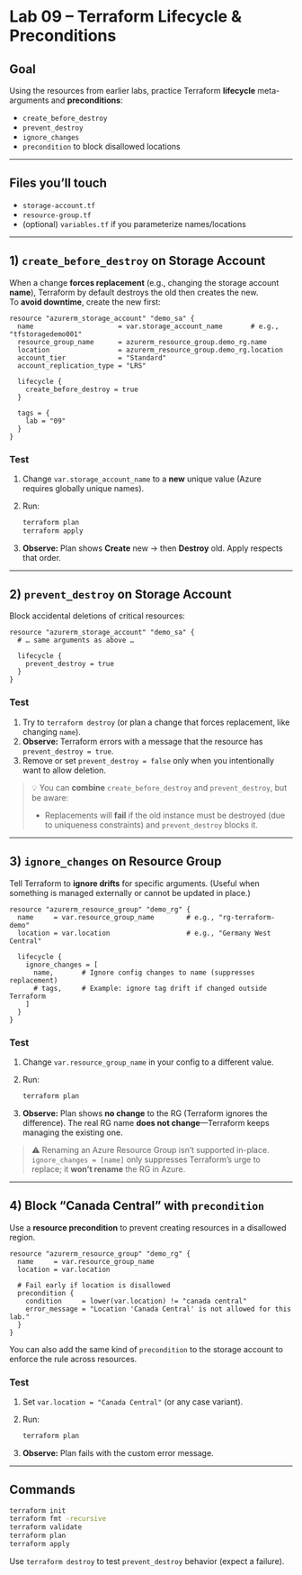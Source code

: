 # Lab 09 – Terraform Lifecycle & Preconditions

## Goal
Using the resources from earlier labs, practice Terraform **lifecycle** meta-arguments and **preconditions**:

- `create_before_destroy`
- `prevent_destroy`
- `ignore_changes`
- `precondition` to block disallowed locations

---

## Files you’ll touch
- `storage-account.tf`
- `resource-group.tf`
- (optional) `variables.tf` if you parameterize names/locations

---

## 1) `create_before_destroy` on Storage Account

When a change **forces replacement** (e.g., changing the storage account **name**), Terraform by default destroys the old then creates the new.  
To **avoid downtime**, create the new first:

```hcl
resource "azurerm_storage_account" "demo_sa" {
  name                     = var.storage_account_name       # e.g., "tfstoragedemo001"
  resource_group_name      = azurerm_resource_group.demo_rg.name
  location                 = azurerm_resource_group.demo_rg.location
  account_tier             = "Standard"
  account_replication_type = "LRS"

  lifecycle {
    create_before_destroy = true
  }

  tags = {
    lab = "09"
  }
}
````

### Test

1. Change `var.storage_account_name` to a **new** unique value (Azure requires globally unique names).
2. Run:

   ```bash
   terraform plan
   terraform apply
   ```
3. **Observe:** Plan shows **Create** new → then **Destroy** old. Apply respects that order.

---

## 2) `prevent_destroy` on Storage Account

Block accidental deletions of critical resources:

```hcl
resource "azurerm_storage_account" "demo_sa" {
  # … same arguments as above …

  lifecycle {
    prevent_destroy = true
  }
}
```

### Test

1. Try to `terraform destroy` (or plan a change that forces replacement, like changing `name`).
2. **Observe:** Terraform errors with a message that the resource has `prevent_destroy = true`.
3. Remove or set `prevent_destroy = false` only when you intentionally want to allow deletion.

> 💡 You can **combine** `create_before_destroy` and `prevent_destroy`, but be aware:
>
> * Replacements will **fail** if the old instance must be destroyed (due to uniqueness constraints) and `prevent_destroy` blocks it.

---

## 3) `ignore_changes` on Resource Group

Tell Terraform to **ignore drifts** for specific arguments.
(Useful when something is managed externally or cannot be updated in place.)

```hcl
resource "azurerm_resource_group" "demo_rg" {
  name     = var.resource_group_name        # e.g., "rg-terraform-demo"
  location = var.location                   # e.g., "Germany West Central"

  lifecycle {
    ignore_changes = [
      name,       # Ignore config changes to name (suppresses replacement)
      # tags,     # Example: ignore tag drift if changed outside Terraform
    ]
  }
}
```

### Test

1. Change `var.resource_group_name` in your config to a different value.
2. Run:

   ```bash
   terraform plan
   ```
3. **Observe:** Plan shows **no change** to the RG (Terraform ignores the difference).
   The real RG name **does not change**—Terraform keeps managing the existing one.

> ⚠️ Renaming an Azure Resource Group isn’t supported in-place. `ignore_changes = [name]` only suppresses Terraform’s urge to replace; it **won’t rename** the RG in Azure.

---

## 4) Block “Canada Central” with `precondition`

Use a **resource precondition** to prevent creating resources in a disallowed region.

```hcl
resource "azurerm_resource_group" "demo_rg" {
  name     = var.resource_group_name
  location = var.location

  # Fail early if location is disallowed
  precondition {
    condition     = lower(var.location) != "canada central"
    error_message = "Location 'Canada Central' is not allowed for this lab."
  }
}
```

You can also add the same kind of `precondition` to the storage account to enforce the rule across resources.

### Test

1. Set `var.location = "Canada Central"` (or any case variant).
2. Run:

   ```bash
   terraform plan
   ```
3. **Observe:** Plan fails with the custom error message.

---

## Commands

```bash
terraform init
terraform fmt -recursive
terraform validate
terraform plan
terraform apply
```

Use `terraform destroy` to test `prevent_destroy` behavior (expect a failure).